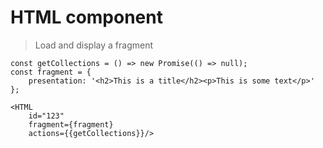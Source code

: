 # HTML component

> Load and display a fragment

    const getCollections = () => new Promise(() => null);
    const fragment = {
        presentation: '<h2>This is a title</h2><p>This is some text</p>'
    };
    
    <HTML
        id="123" 
        fragment={fragment} 
        actions={{getCollections}}/>